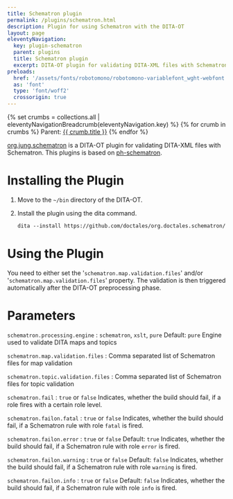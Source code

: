 ```yaml
---
title: Schematron plugin
permalink: /plugins/schematron.html
description: Plugin for using Schematron with the DITA-OT
layout: page
eleventyNavigation:
  key: plugin-schematron
  parent: plugins
  title: Schematron plugin
  excerpt: DITA-OT plugin for validating DITA-XML files with Schematron
preloads:
  href: '/assets/fonts/robotomono/robotomono-variablefont_wght-webfont.woff2'
  as: 'font'
  type: 'font/woff2'
  crossorigin: true
---
```


{% set crumbs = collections.all | eleventyNavigationBreadcrumb(eleventyNavigation.key) %}
{% for crumb in crumbs %}
Parent: <a class="crumb" href="{{ crumb.url | url }}">{{ crumb.title }}</a>
{% endfor %}

[org.jung.schematron](https://github.com/stefan-jung/org.jung.schematron) is a DITA-OT plugin for validating DITA-XML files with Schematron. This plugins is based on [ph-schematron](https://github.com/phax/ph-schematron).

Installing the Plugin
=====================

1.  Move to the `~/bin` directory of the DITA-OT.
2.  Install the plugin using the dita command.
    
    ```xml
    dita --install https://github.com/doctales/org.doctales.schematron/archive/master.zip
    ```
    

Using the Plugin
================

You need to either set the '`schematron.map.validation.files`' and/or '`schematron.map.validation.files`' property. The validation is then triggered automatically after the DITA-OT preprocessing phase.

Parameters
==========


`schematron.processing.engine`
: `schematron`, `xslt`, `pure` Default: `pure` Engine used to validate DITA maps and topics


`schematron.map.validation.files`
: Comma separated list of Schematron files for map validation


`schematron.topic.validation.files`
: Comma separated list of Schematron files for topic validation


`schematron.fail`
: `true` or `false` Indicates, whether the build should fail, if a role fires with a certain role level.


`schematron.failon.fatal`
: `true` or `false` Indicates, whether the build should fail, if a Schematron rule with role `fatal` is fired.


`schematron.failon.error`
: `true` or `false` Default: `true` Indicates, whether the build should fail, if a Schematron rule with role `error` is fired.


`schematron.failon.warning`
: `true` or `false` Default: `false` Indicates, whether the build should fail, if a Schematron rule with role `warning` is fired.


`schematron.failon.info`
: `true` or `false` Default: `false` Indicates, whether the build should fail, if a Schematron rule with role `info` is fired.